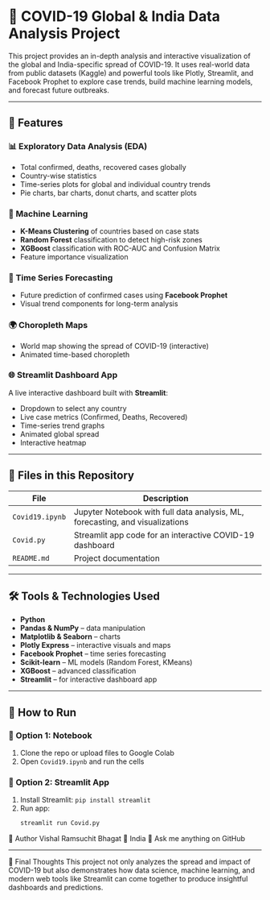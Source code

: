 # 🦠 COVID-19 Global & India Data Analysis Project

This project provides an in-depth analysis and interactive visualization of the global and India-specific spread of COVID-19. It uses real-world data from public datasets (Kaggle) and powerful tools like Plotly, Streamlit, and Facebook Prophet to explore case trends, build machine learning models, and forecast future outbreaks.

---

## 📌 Features

### 📊 Exploratory Data Analysis (EDA)
- Total confirmed, deaths, recovered cases globally
- Country-wise statistics
- Time-series plots for global and individual country trends
- Pie charts, bar charts, donut charts, and scatter plots

### 🤖 Machine Learning
- **K-Means Clustering** of countries based on case stats
- **Random Forest** classification to detect high-risk zones
- **XGBoost** classification with ROC-AUC and Confusion Matrix
- Feature importance visualization

### 🔮 Time Series Forecasting
- Future prediction of confirmed cases using **Facebook Prophet**
- Visual trend components for long-term analysis

### 🌍 Choropleth Maps
- World map showing the spread of COVID-19 (interactive)
- Animated time-based choropleth

### 🌐 Streamlit Dashboard App
A live interactive dashboard built with **Streamlit**:
- Dropdown to select any country
- Live case metrics (Confirmed, Deaths, Recovered)
- Time-series trend graphs
- Animated global spread
- Interactive heatmap

---

## 📁 Files in this Repository

| File | Description |
|------|-------------|
| `Covid19.ipynb` | Jupyter Notebook with full data analysis, ML, forecasting, and visualizations |
| `Covid.py`      | Streamlit app code for an interactive COVID-19 dashboard |
| `README.md`     | Project documentation |

---

## 🛠️ Tools & Technologies Used

- **Python**
- **Pandas & NumPy** – data manipulation
- **Matplotlib & Seaborn** – charts
- **Plotly Express** – interactive visuals and maps
- **Facebook Prophet** – time series forecasting
- **Scikit-learn** – ML models (Random Forest, KMeans)
- **XGBoost** – advanced classification
- **Streamlit** – for interactive dashboard app
---

## 🚀 How to Run

### 📌 Option 1: Notebook
1. Clone the repo or upload files to Google Colab
2. Open `Covid19.ipynb` and run the cells

### 📌 Option 2: Streamlit App
1. Install Streamlit: `pip install streamlit`
2. Run app:
   ```bash
   streamlit run Covid.py

🧠 Author
Vishal Ramsuchit Bhagat
📍 India
💬 Ask me anything on GitHub
________________________________________
🏁 Final Thoughts
This project not only analyzes the spread and impact of COVID-19 but also demonstrates how data science, machine learning, and modern web tools like Streamlit can come together to produce insightful dashboards and predictions.

